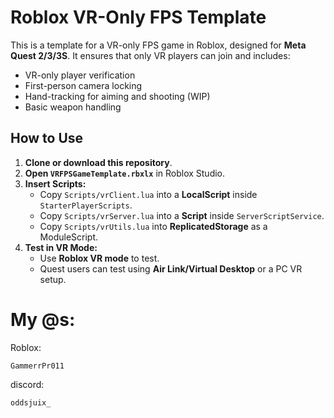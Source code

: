 # Roblox VR-Only FPS Template

This is a template for a VR-only FPS game in Roblox, designed for **Meta Quest 2/3/3S**. It ensures that only VR players can join and includes:
- VR-only player verification
- First-person camera locking
- Hand-tracking for aiming and shooting (WIP)
- Basic weapon handling

## How to Use

1. **Clone or download this repository**.
2. **Open `VRFPSGameTemplate.rbxlx`** in Roblox Studio.
3. **Insert Scripts:**
   - Copy `Scripts/vrClient.lua` into a **LocalScript** inside `StarterPlayerScripts`.
   - Copy `Scripts/vrServer.lua` into a **Script** inside `ServerScriptService`.
   - Copy `Scripts/vrUtils.lua` into **ReplicatedStorage** as a ModuleScript.
4. **Test in VR Mode:** 
   - Use **Roblox VR mode** to test.
   - Quest users can test using **Air Link/Virtual Desktop** or a PC VR setup.

# My @s:
Roblox: 

    GammerrPr011

 discord: 
 
    oddsjuix_
